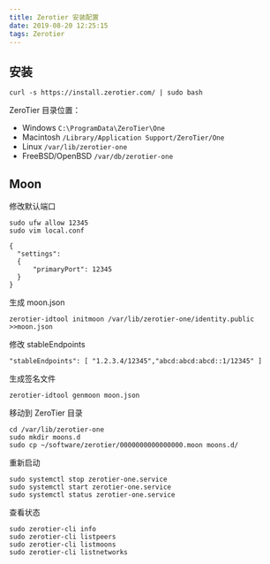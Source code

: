 ```yaml
---
title: Zerotier 安装配置
date: 2019-08-20 12:25:15
tags: Zerotier
---
```


## 安装

```
curl -s https://install.zerotier.com/ | sudo bash
```

ZeroTier 目录位置：

* Windows `C:\ProgramData\ZeroTier\One`
* Macintosh `/Library/Application Support/ZeroTier/One`
* Linux `/var/lib/zerotier-one`
* FreeBSD/OpenBSD `/var/db/zerotier-one`

## Moon

修改默认端口
```
sudo ufw allow 12345
sudo vim local.conf

{
  "settings":
  {
      "primaryPort": 12345
  }
}
```

生成 moon.json
```
zerotier-idtool initmoon /var/lib/zerotier-one/identity.public >>moon.json
```

修改 stableEndpoints

```
"stableEndpoints": [ "1.2.3.4/12345","abcd:abcd:abcd::1/12345" ]
```

生成签名文件
```
zerotier-idtool genmoon moon.json
```

移动到 ZeroTier 目录
```
cd /var/lib/zerotier-one
sudo mkdir moons.d
sudo cp ~/software/zerotier/0000000000000000.moon moons.d/
```

重新启动
```
sudo systemctl stop zerotier-one.service
sudo systemctl start zerotier-one.service
sudo systemctl status zerotier-one.service
```

查看状态
```
sudo zerotier-cli info
sudo zerotier-cli listpeers
sudo zerotier-cli listmoons
sudo zerotier-cli listnetworks
```
